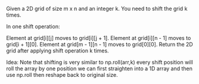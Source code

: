 Given a 2D grid of size m x n and an integer k. You need to shift the grid k times.

In one shift operation:

Element at grid[i][j] moves to grid[i][j + 1].
Element at grid[i][n - 1] moves to grid[i + 1][0].
Element at grid[m - 1][n - 1] moves to grid[0][0].
Return the 2D grid after applying shift operation k times.

Idea: 
Note that shifting is very similar to np.roll(arr,k)
every shift position will roll the array by one position
we can first straighten into a 1D array and then use np.roll
then reshape back to original size.